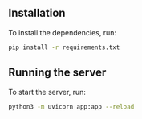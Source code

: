 
## Installation
To install the dependencies, run:
```bash
pip install -r requirements.txt
```

## Running the server
To start the server, run:
```bash
python3 -m uvicorn app:app --reload
```
